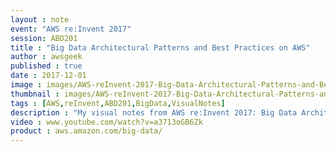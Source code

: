 ```yaml
---
layout : note
event: "AWS re:Invent 2017"
session: ABD201
title : "Big Data Architectural Patterns and Best Practices on AWS"
author : awsgeek
published : true
date : 2017-12-01
image : images/AWS-reInvent-2017-Big-Data-Architectural-Patterns-and-Best-Practices-on-AWS-ABD201_en.jpg
thumbnail : images/AWS-reInvent-2017-Big-Data-Architectural-Patterns-and-Best-Practices-on-AWS-ABD201-thumbnail_en.jpg
tags : [AWS,reInvent,ABD201,BigData,VisualNotes]
description : "My visual notes from AWS re:Invent 2017: Big Data Architectural Patterns and Best Practices on AWS"
video : www.youtube.com/watch?v=a3713oGB6Zk
product : aws.amazon.com/big-data/
---
```

